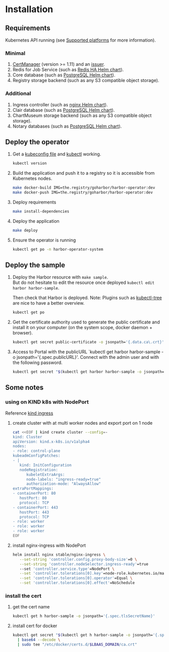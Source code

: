 # Installation

## Requirements

Kubernetes API running (see [Supported platforms](https://github.com/goharbor/harbor-operator/blob/master/README.md#supported-platforms) for more information).

### Minimal

1. [CertManager](https://docs.cert-manager.io) (version >= 1.11) and an [issuer](https://cert-manager.io/docs/configuration/selfsigned/).
2. Redis for Job Service (such as [Redis HA Helm chart](https://github.com/helm/charts/tree/master/stable/redis-ha)).
3. Core database (such as [PostgreSQL Helm chart](https://github.com/helm/charts/tree/master/stable/postgresql)).
4. Registry storage backend (such as any S3 compatible object storage).

### Additional

1. Ingress controller (such as [nginx Helm chart](https://github.com/helm/charts/tree/master/stable/nginx-ingress)).
2. Clair database (such as [PostgreSQL Helm chart](https://github.com/helm/charts/tree/master/stable/postgresql)).
3. ChartMuseum storage backend (such as any S3 compatible object storage).
4. Notary databases (such as [PostgreSQL Helm chart](https://github.com/helm/charts/tree/master/stable/postgresql)).

## Deploy the operator

1. Get a [kubeconfig file](https://kubernetes.io/docs/concepts/configuration/organize-cluster-access-kubeconfig/) and [kubectl](https://kubernetes.io/docs/tasks/tools/install-kubectl/) working.

   ```bash
   kubectl version
   ```

2. Build the application and push it to a registry so it is accessible from Kubernetes nodes.

   ```bash
   make docker-build IMG=the.registry/goharbor/harbor-operator:dev
   make docker-push IMG=the.registry/goharbor/harbor-operator:dev
   ```

3. Deploy requirements

   ```bash
   make install-dependencies
   ```

4. Deploy the application

   ```bash
   make deploy
   ```

5. Ensure the operator is running

   ```bash
   kubectl get po -n harbor-operator-system
   ```

## Deploy the sample

1. Deploy the Harbor resource with `make sample`.  
   But do not hesitate to edit the resource once deployed `kubectl edit harbor harbor-sample`.

   Then check that Harbor is deployed. Note: Plugins such as [kubectl-tree](https://github.com/ahmetb/kubectl-tree) are nice to have a better overview.

   ```bash
   kubectl get po
   ```

2. Get the certificate authority used to generate the public certificate and install it on your computer (on the system scope, docker daemon + browser).

   ```bash
   kubectl get secret public-certificate -o jsonpath='{.data.ca\.crt}' | base64 --decode
   ```

3. Access to Portal with the publicURL `kubectl get harbor harbor-sample -o jsonpath='{.spec.publicURL}'.
   Connect with the admin user and with the following password.

   ```bash
   kubectl get secret "$(kubectl get harbor harbor-sample -o jsonpath='{.spec.adminPasswordSecret}')" -o jsonpath='{.data.password}' | base64 --decode
   ```

## Some notes

### using on KIND k8s with NodePort

Reference [kind ingress](https://kind.sigs.k8s.io/docs/user/ingress/)

1. create cluster with at multi worker nodes and export port on 1 node

   ```bash
   cat <<EOF | kind create cluster --config=-
   kind: Cluster
   apiVersion: kind.x-k8s.io/v1alpha4
   nodes:
   - role: control-plane
   kubeadmConfigPatches:
   - |
      kind: InitConfiguration
      nodeRegistration:
         kubeletExtraArgs:
         node-labels: "ingress-ready=true"
         authorization-mode: "AlwaysAllow"
   extraPortMappings:
   - containerPort: 80
      hostPort: 80
      protocol: TCP
   - containerPort: 443
      hostPort: 443
      protocol: TCP
   - role: worker
   - role: worker
   - role: worker
   EOF
   ```

2. install nginx-ingress with NodePort

   ```bash
   helm install nginx stable/nginx-ingress \
      --set-string 'controller.config.proxy-body-size'=0 \
      --set-string 'controller.nodeSelector.ingress-ready'=true
      --set 'controller.service.type'=NodePort \
      --set 'controller.tolerations[0].key'=node-role.kubernetes.io/master \
      --set 'controller.tolerations[0].operator'=Equal \
      --set 'controller.tolerations[0].effect'=NoSchedule
   ```

### install the cert

1. get the cert name

   ```bash
   kubectl get h harbor-sample -o jsonpath='{.spec.tlsSecretName}'
   ```

2. install cert for docker

   ```bash
   kubectl get secret "$(kubectl get h harbor-sample -o jsonpath='{.spec.tlsSecretName}')" -o jsonpath='{.data.ca\.crt}' \
     | base64 --decode \
     | sudo tee "/etc/docker/certs.d/$LBAAS_DOMAIN/ca.crt"
   ```
